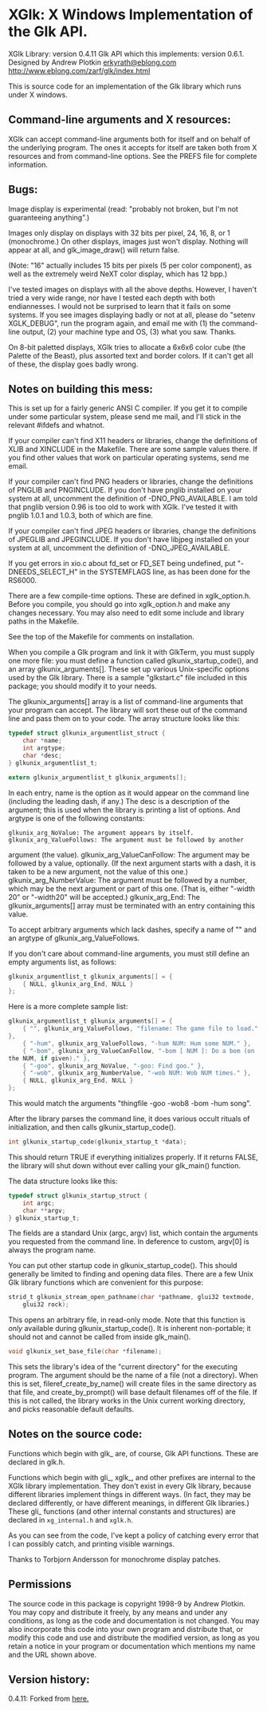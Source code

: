 # XGlk: X Windows Implementation of the Glk API.

XGlk Library: version 0.4.11
Glk API which this implements: version 0.6.1.
Designed by Andrew Plotkin <erkyrath@eblong.com>
http://www.eblong.com/zarf/glk/index.html

This is source code for an implementation of the Glk library which runs
under X windows.

## Command-line arguments and X resources:

XGlk can accept command-line arguments both for itself and on behalf
of the underlying program. The ones it accepts for itself are taken
both from X resources and from command-line options. See the PREFS
file for complete information.

## Bugs:

Image display is experimental (read: "probably not broken, but I'm not
guaranteeing anything".)

Images only display on displays with 32 bits per pixel, 24, 16, 8, or
1 (monochrome.) On other displays, images just won't display. Nothing
will appear at all, and glk_image_draw() will return false.

(Note: "16" actually includes 15 bits per pixels (5 per color
component), as well as the extremely weird NeXT color display, which
has 12 bpp.)

I've tested images on displays with all the above depths. However, I
haven't tried a very wide range, nor have I tested each depth with
both endiannesses. I would not be surprised to learn that it fails on
some systems. If you see images displaying badly or not at all,
please do "setenv XGLK_DEBUG", run the program again, and email me
with (1) the command-line output, (2) your machine type and OS, (3)
what you saw. Thanks.

On 8-bit paletted displays, XGlk tries to allocate a 6x6x6 color cube
(the Palette of the Beast), plus assorted text and border colors. If it
can't get all of these, the display goes badly wrong.

## Notes on building this mess:

This is set up for a fairly generic ANSI C compiler. If you get it to
compile under some particular system, please send me mail, and I'll
stick in the relevant #ifdefs and whatnot.

If your compiler can't find X11 headers or libraries, change the
definitions of XLIB and XINCLUDE in the Makefile. There are some
sample values there. If you find other values that work on particular
operating systems, send me email.

If your compiler can't find PNG headers or libraries, change the
definitions of PNGLIB and PNGINCLUDE. If you don't have pnglib
installed on your system at all, uncomment the definition of
-DNO_PNG_AVAILABLE. I am told that pnglib version 0.96 is too old to
work with XGlk. I've tested it with pnglib 1.0.1 and 1.0.3, both of
which are fine.

If your compiler can't find JPEG headers or libraries, change the
definitions of JPEGLIB and JPEGINCLUDE. If you don't have libjpeg
installed on your system at all, uncomment the definition of
-DNO_JPEG_AVAILABLE.

If you get errors in xio.c about fd_set or FD_SET being undefined, put
"-DNEEDS_SELECT_H" in the SYSTEMFLAGS line, as has been done for the
RS6000.

There are a few compile-time options. These are defined in xglk_option.h.
Before you compile, you should go into xglk_option.h and make any changes
necessary. You may also need to edit some include and library paths in
the Makefile.

See the top of the Makefile for comments on installation.

When you compile a Glk program and link it with GlkTerm, you must supply
one more file: you must define a function called glkunix_startup_code(),
and an array glkunix_arguments[]. These set up various Unix-specific
options used by the Glk library. There is a sample "glkstart.c" file
included in this package; you should modify it to your needs.

The glkunix_arguments[] array is a list of command-line arguments that
your program can accept. The library will sort these out of the command
line and pass them on to your code. The array structure looks like this:

```c
typedef struct glkunix_argumentlist_struct {
    char *name;
    int argtype;
    char *desc;
} glkunix_argumentlist_t;

extern glkunix_argumentlist_t glkunix_arguments[];
```

In each entry, name is the option as it would appear on the command line
(including the leading dash, if any.) The desc is a description of the
argument; this is used when the library is printing a list of options.
And argtype is one of the following constants:

    glkunix_arg_NoValue: The argument appears by itself.
    glkunix_arg_ValueFollows: The argument must be followed by another
argument (the value).
    glkunix_arg_ValueCanFollow: The argument may be followed by a value,
optionally. (If the next argument starts with a dash, it is taken to be
a new argument, not the value of this one.)
    glkunix_arg_NumberValue: The argument must be followed by a number,
which may be the next argument or part of this one. (That is, either
"-width 20" or "-width20" will be accepted.)
    glkunix_arg_End: The glkunix_arguments[] array must be terminated
with an entry containing this value.

To accept arbitrary arguments which lack dashes, specify a name of ""
and an argtype of glkunix_arg_ValueFollows.

If you don't care about command-line arguments, you must still define an
empty arguments list, as follows:

```c
glkunix_argumentlist_t glkunix_arguments[] = {
    { NULL, glkunix_arg_End, NULL }
};
```

Here is a more complete sample list:

```c
glkunix_argumentlist_t glkunix_arguments[] = {
    { "", glkunix_arg_ValueFollows, "filename: The game file to load."
},
    { "-hum", glkunix_arg_ValueFollows, "-hum NUM: Hum some NUM." },
    { "-bom", glkunix_arg_ValueCanFollow, "-bom [ NUM ]: Do a bom (on
the NUM, if given)." },
    { "-goo", glkunix_arg_NoValue, "-goo: Find goo." },
    { "-wob", glkunix_arg_NumberValue, "-wob NUM: Wob NUM times." },
    { NULL, glkunix_arg_End, NULL }
};
```

This would match the arguments "thingfile -goo -wob8 -bom -hum song".

After the library parses the command line, it does various occult
rituals of initialization, and then calls glkunix_startup_code().

```c
int glkunix_startup_code(glkunix_startup_t *data);
```

This should return TRUE if everything initializes properly. If it
returns FALSE, the library will shut down without ever calling your
glk_main() function.

The data structure looks like this:

```c
typedef struct glkunix_startup_struct {
    int argc;
    char **argv;
} glkunix_startup_t;
```

The fields are a standard Unix (argc, argv) list, which contain the
arguments you requested from the command line. In deference to custom,
argv[0] is always the program name.

You can put other startup code in glkunix_startup_code(). This should
generally be limited to finding and opening data files. There are a few
Unix Glk library functions which are convenient for this purpose:

```c
strid_t glkunix_stream_open_pathname(char *pathname, glui32 textmode, 
    glui32 rock);
```

This opens an arbitrary file, in read-only mode. Note that this function
is *only* available during glkunix_startup_code(). It is inherent
non-portable; it should not and cannot be called from inside glk_main().

```c
void glkunix_set_base_file(char *filename);
```

This sets the library's idea of the "current directory" for the executing
program. The argument should be the name of a file (not a directory).
When this is set, fileref_create_by_name() will create files in the same
directory as that file, and create_by_prompt() will base default filenames
off of the file. If this is not called, the library works in the Unix
current working directory, and picks reasonable default defaults.

## Notes on the source code:

Functions which begin with glk_ are, of course, Glk API functions. These
are declared in glk.h.

Functions which begin with gli_, xglk_, and other prefixes are
internal to the XGlk library implementation. They don't exist in every
Glk library, because different libraries implement things in different
ways. (In fact, they may be declared differently, or have different
meanings, in different Glk libraries.) These gli_ functions (and other
internal constants and structures) are declared in `xg_internal.h` and
`xglk.h`.

As you can see from the code, I've kept a policy of catching every error
that I can possibly catch, and printing visible warnings.

Thanks to Torbjorn Andersson for monochrome display patches.

## Permissions

The source code in this package is copyright 1998-9 by Andrew Plotkin. You
may copy and distribute it freely, by any means and under any conditions,
as long as the code and documentation is not changed. You may also
incorporate this code into your own program and distribute that, or modify
this code and use and distribute the modified version, as long as you retain
a notice in your program or documentation which mentions my name and the
URL shown above.

## Version history:

0.4.11:
    Forked from [here.](https://github.com/erkyrath/xglk)

